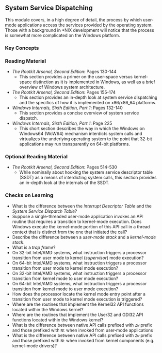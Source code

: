 ## System Service Dispatching 

This module covers, in a high degree of detail, the process by which user-mode applications access the services provided by the operating system. Those with a background in *NIX development will notice that the process is somewhat more complicated on the Windows platform.

### Key Concepts

### Reading Material

- _The Rootkit Arsenal, Second Edition_: Pages 130-144
    - This section provides a primer on the user-space versus kernel-space distinction as it is implemented in Windows, as well as a brief overview of Windows system architecture.
- _The Rootkit Arsenal, Second Edition_: Pages 155-174
    - This section provides an in-depth look at system service dispatching and the specifics of how it is implemented on x86/x86_64 platforms.
- _Windows Internals, Sixth Edition, Part 1_: Pages 132-140
    - This section provides a concise overview of system service dispatch.
- _Windows Internals, Sixth Edition, Part 1_: Page 225
    - This short section describes the way in which the Windows on Windows64 (WoW64) mechanism interdicts system calls and virtualizes the underlying operating system to the point that 32-bit applications may run transparently on 64-bit platforms. 

### Optional Reading Material

- _The Rootkit Arsenal, Second Edition_: Pages 514-530
    - While nominally about hooking the system service descriptor table (SSDT) as a means of interdicting system calls, this section provides an in-depth look at the internals of the SSDT. 

### Checks on Learning

- What is the difference between the _Interrupt Descriptor Table_ and the _System Service Dispatch Table_?
- Suppose a single-threaded user-mode application invokes an API routine that requires a transition to kernel-mode execution. Does Windows execute the kernel-mode portion of this API call in a thread context that is distinct from the one that initiated the call?
- Describe the difference between a _user-mode stack_ and a _kernel-mode stack_.
- What is a _trap frame_?
- On 32-bit Intel/AMD systems, what instruction triggers a processor transition from user mode to kernel (_supervisor_) mode execution?
- On 64-bit Intel/AMD systems, what instruction triggers a processor transition from user mode to kernel mode execution?
- On 32-bit Intel/AMD systems, what instruction triggers a processor transition from kernel mode to user mode execution?
- On 64-bit Intel/AMD systems, what instruction triggers a processor transition from kernel mode to user mode execution?
- How does the processor locate the kernel mode entry point after a transition from user mode to kernel mode execution is triggered?
- Where are the routines that implement the Kernel32 API functions located within the Windows kernel?
- Where are the routines that implement the User32 and GDI32 API functions located within the Windows kernel? 
- What is the difference between native API calls prefixed with `Zw` prefix and those prefixed with `Nt` when invoked from user-mode applications
- What is the difference between native API calls prefixed with `Zw` prefix and those prefixed with `Nt` when invoked from kernel components (e.g. kernel-mode drivers)?